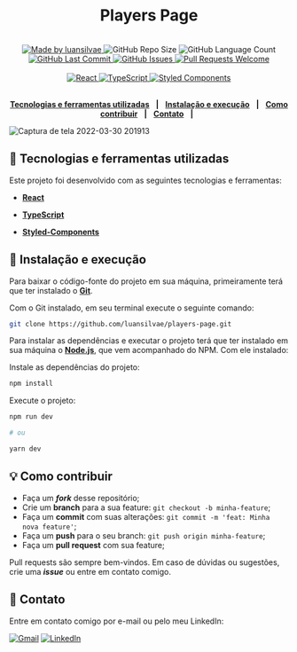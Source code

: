 <div align="center">
   <h1>Players Page</h1>
</div>
<br/>
<div align="center">
   <a href="https://github.com/luansilvae">
      <img alt="Made by luansilvae" src="https://img.shields.io/badge/made%20by-luansilvae-purple">
   </a>

   <img alt="GitHub Repo Size" src="https://img.shields.io/github/repo-size/luansilvae/players-page">

   <img alt="GitHub Language Count" src="https://img.shields.io/github/languages/count/luansilvae/players-page">

   <a href="https://github.com/luansilvae/players-page/commits/main">
      <img alt="GitHub Last Commit" src="https://img.shields.io/github/last-commit/luansilvae/players-page">
   </a>

   <a href="https://github.com/mathrb22/podcastrnext/issues">
      <img alt="GitHub Issues" src="https://img.shields.io/github/issues/luansilvae/players-page">
   </a>

   <a href="https://github.com/luansilvae/players-page/pulls">
      <img alt="Pull Requests Welcome" src="https://img.shields.io/badge/PRs-welcome-brightgreen.svg?style=flat-square">
   </a>
   </br>
   </br>
   <a href="#-tecnologias-utilizadas">
      <img alt="React" src="https://img.shields.io/badge/react%20-%2320232a.svg?&style=for-the-badge&logo=react&logoColor=%2361DAFB">
      <img alt="TypeScript" src="https://img.shields.io/badge/typescript%20-%23007ACC.svg?&style=for-the-badge&logo=typescript&logoColor=white">
      <img alt="Styled Components" src="https://img.shields.io/badge/styled_components%20-hotpink.svg?&style=for-the-badge&logo=styled-components&logoColor=white"/>
   </a>
</div>

</br>
<div align="center">

[**Tecnologias e ferramentas utilizadas**](#-tecnologias-e-ferramentas-utilizadas) &nbsp;&nbsp;**|**&nbsp;&nbsp;
[**Instalação e execução**](#-instalação-e-execução) &nbsp;&nbsp;**|**&nbsp;&nbsp;
[**Como contribuir**](#-como-contribuir) &nbsp;&nbsp;**|**&nbsp;&nbsp;
[**Contato**](#-contato) &nbsp;&nbsp;**|**&nbsp;&nbsp;

</div>


![Captura de tela 2022-03-30 201913](https://user-images.githubusercontent.com/86011816/160951043-aa9059e4-63b5-401c-b961-d59ca4061ff6.png)


## 🚀 Tecnologias e ferramentas utilizadas

Este projeto foi desenvolvido com as seguintes tecnologias e ferramentas:

- [**React**](https://reactjs.org/)

- [**TypeScript**](https://www.typescriptlang.org/)

- [**Styled-Components**](https://styled-components.com/)


## 🔧 Instalação e execução

Para baixar o código-fonte do projeto em sua máquina, primeiramente terá que ter instalado o [**Git**](https://git-scm.com/).

Com o Git instalado, em seu terminal execute o seguinte comando:

```bash
git clone https://github.com/luansilvae/players-page.git
```

Para instalar as dependências e executar o projeto terá que ter instalado em sua máquina o [**Node.js**](https://nodejs.org/en/), que vem acompanhado do NPM. Com ele instalado:

Instale as dependências do projeto:

```bash
npm install
```

Execute o projeto:

```bash
npm run dev

# ou

yarn dev

```

## 💡 Como contribuir

- Faça um **_fork_** desse repositório;
- Crie um **branch** para a sua feature: `git checkout -b minha-feature`;
- Faça um **commit** com suas alterações: `git commit -m 'feat: Minha nova feature'`;
- Faça um **push** para o seu branch: `git push origin minha-feature`;
- Faça um **pull request** com sua feature;

Pull requests são sempre bem-vindos. Em caso de dúvidas ou sugestões, crie uma _**issue**_ ou entre em contato comigo.

## 📲 Contato

Entre em contato comigo por e-mail ou pelo meu LinkedIn:

<a href="mailto:luansilvae27@gmail.com"><img src="https://img.shields.io/badge/Gmail-D14836?style=for-the-badge&logo=gmail&logoColor=white" alt="Gmail"/></a>
<a href="https://www.linkedin.com/in/luansilvae/"><img src="https://img.shields.io/badge/linkedin%20-%230077B5.svg?&style=for-the-badge&logo=linkedin&logoColor=white" alt="LinkedIn"/></a>
